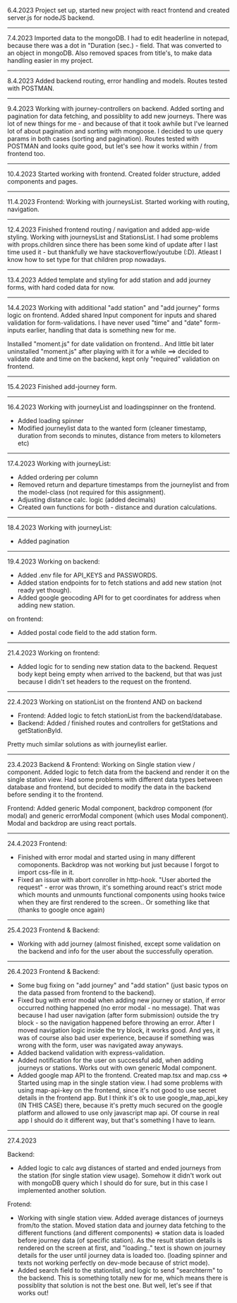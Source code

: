 
6.4.2023 
Project set up, started new project with react frontend and created server.js for nodeJS backend.

----

7.4.2023 
Imported data to the mongoDB. I had to edit headerline in notepad, because there was a dot in "Duration (sec.) - field. That was converted to an object in mongoDB. Also removed spaces from title's, to make data handling easier in my project.

-----

8.4.2023
Added backend routing, error handling and models. Routes tested with POSTMAN.
  
---- 

9.4.2023
Working with journey-controllers on backend. Added sorting and pagination for data fetching, and possiblity to add new journeys. There was lot of new things for me - and because of that it took awhile but I've learned lot of about pagination and sorting with mongoose. I decided to use query params in both cases (sorting and pagination). Routes tested with POSTMAN and looks quite good, but let's see how it works within / from frontend too.

----

10.4.2023
Started working with frontend. Created folder structure, added components and pages. 

----

11.4.2023
Frontend: Working with journeysList. Started working with routing, navigation.

----

12.4.2023
Finished frontend routing / navigation and added app-wide styling. Working with journeysList and StationsList. I had some problems with props.children since there has been some kind of update after I last time used it - but thankfully we have stackoverflow/youtube (:D). Atleast I know how to set type for that children prop nowadays.

----

13.4.2023
Added template and styling for add station and add journey forms, with hard coded data for now.

----

14.4.2023
Working with additional "add station" and "add journey" forms logic on frontend. Added shared Input component for inputs and shared validation for form-validations. I have never used "time" and "date" form-inputs earlier, handling that data is something new for me.

Installed "moment.js" for date validation on frontend.. And little bit later uninstalled "moment.js" after playing with it for a while ==> decided to validate date and time on the backend, kept only "required" validation on frontend.

----

15.4.2023
Finished add-journey form.

----

16.4.2023
Working with journeyList and loadingspinner on the frontend.
- Added loading spinner
- Modified journeylist data to the wanted form (cleaner timestamp, duration from seconds to minutes, distance from meters to kilometers etc)

----
17.4.2023
Working with journeyList:
- Added ordering per column
- Removed return and departure timestamps from the journeylist and from the model-class (not required for this assignment). 
- Adjusting distance calc. logic (added decimals)
- Created own functions for both - distance and duration calculations.

----
18.4.2023
Working with journeyList:
  - Added pagination

----
19.4.2023
Working on backend:
- Added .env file for API_KEYS and PASSWORDS. 
- Added station endpoints for to fetch stations and add new station (not ready yet though).
- Added google geocoding API for to get coordinates for address when adding new station.

on frontend:
- Added postal code field to the add station form.

----
21.4.2023
Working on frontend:
- Added logic for to sending new station data to the backend. Request body kept being empty when arrived to the backend, but that was just because I didn't set headers to the request on the frontend.

----
22.4.2023
Working on stationList on the frontend AND on backend
- Frontend: Added logic to fetch stationList from the backend/database. 
- Backend: Added / finished routes and controllers for getStations and getStationById. 

Pretty much similar solutions as with journeylist earlier.

----

23.4.2023
Backend & Frontend: Working on Single station view / component. Added logic to fetch data from the backend and render it on the single station view. Had some problems with different data types between database and frontend, but decided to modify the data in the backend before sending it to the frontend.

Frontend: Added generic Modal component, backdrop component (for modal) and generic errorModal component (which uses Modal component). Modal and backdrop are using react portals.

----

24.4.2023
Frontend: 
- Finished with error modal and started using in many different comoponents. Backdrop was not working but just because I forgot to import css-file in it. 
- Fixed an issue with abort conroller in http-hook. "User aborted the request" - error was thrown, it's something around react's strict mode which mounts and unmounts functional components using hooks twice when they are first rendered to the screen.. Or something like that (thanks to google once again)

----

25.4.2023
Frontend & Backend:
- Working with add journey (almost finished, except some validation on the backend and info for the user about the successfully operation.

----

26.4.2023
Frontend & Backend:
- Some bug fixing on "add journey" and "add station" (just basic typos on the data passed from frontend to the backend).
- Fixed bug with error modal when adding new journey or station, if error occurred nothing happened (no error modal - no message). That was because I had user navigation (after form submission) outside the try block - so the navigation happened before throwing an error. After I moved navigation logic inside the try block, it works good. And yes, it was of course also bad user experience, because if something was wrong with the form, user was navigated away anyways. 
- Added backend validation with express-validation.
- Added notification for the user on successful add, when adding journeys or stations. Works out with own generic Modal component.
- Added google map API to the frontend. Created map.tsx and map.css => Started using map in the single station view. I had some problems with using map-api-key on the frontend, since it's not good to use secret details in the frontend app. But I think it's ok to use google_map_api_key (IN THIS CASE) there, because it's pretty much secured on the google platform and allowed to use only javascript map api. Of course in real app I should do it different way, but that's something I have to learn.

----

27.4.2023

Backend:
  - Added logic to calc avg distances of started and ended journeys from the station (for single station view usage). Somehow it didn't work out with mongoDB query which I should do for sure, but in this case I implemented another solution.

Frotend:
  - Working with single station view. Added average distances of journeys from/to the station. Moved station data and journey data fetching to the different functions (and different components) => station data is loaded before journey data (of specific station). As the result station details is rendered on the screen at first, and "loading.." text is shown on journey details for the user until journey data is loaded too. (loading spinner and texts not working perfectly on dev-mode because of strict mode).
  - Added search field to the stationlist, and logic to send "searchterm" to the backend. This is something totally new for me, which means there is possiblity that solution is not the best one. But well, let's see if that works out!
